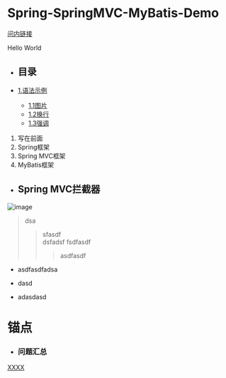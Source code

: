 # Spring-SpringMVC-MyBatis-Demo

[问内链接](#1.2)

 <span id="jump">Hello World</span>

* ## 目录


* [1.语法示例](#1)
    * [1.1图片](#1.1)
    * [1.2换行](#1.2)
    * [1.3强调](#1.3)


1. 写在前面
2. Spring框架
3. Spring MVC框架
4. MyBatis框架



* ## Spring MVC拦截器


![image](https://github.com/shuaijunlan/Spring-SpringMVC-MyBatis-Demo/raw/master/src/main/webapp/READMEIMG/1.png "首页")

> dsa
>> sfasdf</br>
>> dsfadsf
>> fsdfasdf
>>> asdfasdf


* asdfasdfadsa



+ dasd


- adasdasd


# 锚点


* ### 问题汇总

[XXXX](#jump)

